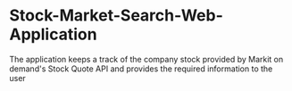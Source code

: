 # Stock-Market-Search-Web-Application
The application keeps a track of the company stock provided by Markit on demand's Stock Quote API and provides the required information to the user
